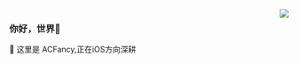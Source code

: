 <img align ="right" src="https://github-readme-stats-git-masterrstaa-rickstaa.vercel.app/api?username=acfancy&show_icons=true&icon_color=CE1D2D&text_color=718096&bg_color=ffffff&hide_title=true" />

### 你好，世界👋
🤔 这里是 ACFancy,正在iOS方向深耕

<!--
**ACFancy/ACFancy** is a ✨ _special_ ✨ repository because its `README.md` (this file) appears on your GitHub profile.

Here are some ideas to get you started:

- 🔭 I’m currently working on ...
- 🌱 I’m currently learning ...
- 👯 I’m looking to collaborate on ...
- 🤔 I’m looking for help with ...
- 💬 Ask me about ...
- 📫 How to reach me: ...
- 😄 Pronouns: ...
- ⚡ Fun fact: ...
-->
